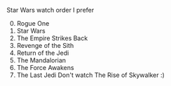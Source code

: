 Star Wars watch order I prefer

0. Rogue One
1. Star Wars
2. The Empire Strikes Back
3. Revenge of the Sith
4. Return of the Jedi
5. The Mandalorian 
6. The Force Awakens
7. The Last Jedi
Don't watch The Rise of Skywalker :)

